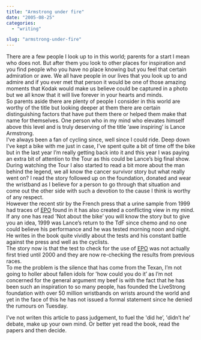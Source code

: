 ```yaml
---
title: "Armstrong under fire"
date: "2005-08-25"
categories: 
  - "writing"

slug: "armstrong-under-fire"
---
```


There are a few people I look up to in this world; parents for a start I mean who does not. But after them you look to other places for inspiration and you find people who you have no place knowing but you feel that certain admiration or awe. We all have people in our lives that you look up to and admire and if you ever met that person it would be one of those amazing moments that Kodak would make us believe could be captured in a photo but we all know that it will live forever in your hearts and minds.  
So parents aside there are plenty of people I consider in this world are worthy of the title but looking deeper at them there are certain distinguishing factors that have put them there or helped them make that name for themselves. One person who in my mind who elevates himself above this level and is truly deserving of the title ‘awe inspiring’ is Lance Armstrong.  
I’ve always been a fan of cycling since, well since I could ride. Deep down I’ve kept a bike with me just in case, I’ve spent quite a bit of time off the bike but in the last year I’m really getting back into it and this year I was paying an extra bit of attention to the Tour as this could be Lance’s big final show. During watching the Tour I also started to read a bit more about the man behind the legend, we all know the cancer survivor story but what really went on? I read the story followed up on the foundation, donated and wear the wristband as I believe for a person to go through that situation and come out the other side with such a devotion to the cause I think is worthy of any respect.  
However the recent stir by the French press that a urine sample from 1999 had traces of [EPO](http://en.wikipedia.org/wiki/Erythropoietin) found in it has also created a conflicting view in my mind.  
If any one has read 'Not about the bike’ you will know the story but to give you an idea, 1999 was Lance’s return to the TdF since chemo and no one could believe his performance and he was tested morning noon and night. He writes in the book quite vividly about the tests and his constant battle against the press and well as the cyclists.  
The story now is that the test to check for the use of [EPO](http://en.wikipedia.org/wiki/Erythropoietin) was not actually first tried until 2000 and they are now re-checking the results from previous races.  
To me the problem is the silence that has come from the Texan, I’m not going to holler about fallen idols for 'how could you do it’ as I’m not concerned for the general argument my beef is with the fact that he has been such an inspiration to so many people, has founded the LiveStrong foundation with over 50 million wristbands on wrists around the world and yet in the face of this he has not issued a formal statement since he denied the rumours on Tuesday.

I’ve not writen this article to pass judgement, to fuel the 'did he’, 'didn’t he’ debate, make up your own mind. Or better yet read the book, read the papers and then decide.
